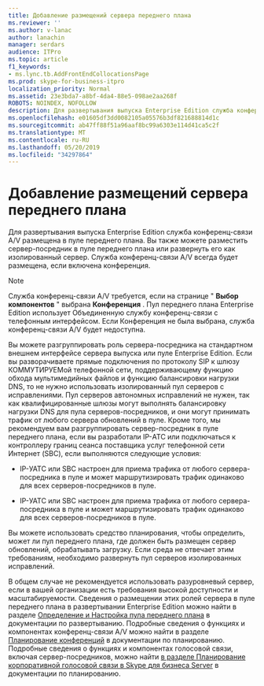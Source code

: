 ```yaml
---
title: Добавление размещений сервера переднего плана
ms.reviewer: ''
ms.author: v-lanac
author: lanachin
manager: serdars
audience: ITPro
ms.topic: article
f1_keywords:
- ms.lync.tb.AddFrontEndCollocationsPage
ms.prod: skype-for-business-itpro
localization_priority: Normal
ms.assetid: 23e3bda7-a8bf-4da4-88e5-098ae2aa268f
ROBOTS: NOINDEX, NOFOLLOW
description: Для развертывания выпуска Enterprise Edition служба конференц-связи A/V размещена в пуле переднего плана. Вы также можете разместить сервер-посредник в пуле переднего плана или развернуть его как изолированный сервер. Служба конференц-связи A/V всегда будет размещена, если включена конференция.
ms.openlocfilehash: e01605df3dd0082105a05576b3df821688814d1c
ms.sourcegitcommit: ab47ff88f51a96aaf8bc99a6303e114d41ca5c2f
ms.translationtype: MT
ms.contentlocale: ru-RU
ms.lasthandoff: 05/20/2019
ms.locfileid: "34297864"
---
```

# <a name="add-front-end-server-collocations"></a>Добавление размещений сервера переднего плана

Для развертывания выпуска Enterprise Edition служба конференц-связи A/V размещена в пуле переднего плана. Вы также можете разместить сервер-посредник в пуле переднего плана или развернуть его как изолированный сервер. Служба конференц-связи A/V всегда будет размещена, если включена конференция.

> [!NOTE]
> Служба конференц-связи A/V требуется, если на странице " **Выбор компонентов** " выбрана **Конференция** . Пул переднего плана Enterprise Edition использует Объединенную службу конференц-связи с телефонным интерфейсом. Если Конференция не была выбрана, служба конференц-связи A/V будет недоступна.

Вы можете разгруппировать роль сервера-посредника на стандартном внешнем интерфейсе сервера выпуска или пуле Enterprise Edition. Если вы разворачиваете прямые подключения по протоколу SIP к шлюзу КОММУТИРУЕМой телефонной сети, поддерживающему функцию обхода мультимедийных файлов и функцию балансировки нагрузки DNS, то не нужно использовать изолированный пул серверов с исправлениями. Пул серверов автономных исправлений не нужен, так как квалифицированные шлюзы могут выполнять балансировку нагрузки DNS для пула серверов-посредников, и они могут принимать трафик от любого сервера обновлений в пуле. Кроме того, мы рекомендуем вам разгруппировать сервер-посредник в пуле переднего плана, если вы разработали IP-АТС или подключаться к контроллеру границ сеанса поставщика услуг телефонной сети Интернет (SBC), если выполняются следующие условия:

- IP-УАТС или SBC настроен для приема трафика от любого сервера-посредника в пуле и может маршрутизировать трафик одинаково для всех серверов-посредников в пуле.

- IP-УАТС или SBC настроен для приема трафика от любого сервера-посредника в пуле и может маршрутизировать трафик одинаково для всех серверов-посредников в пуле.

Вы можете использовать средство планирования, чтобы определить, может ли пул переднего плана, где должен быть размещен сервер обновлений, обрабатывать загрузку. Если среда не отвечает этим требованиям, необходимо развернуть пул серверов изолированных исправлений.

В общем случае не рекомендуется использовать разуровневый сервер, если в вашей организации есть требования высокой доступности и масштабируемости. Сведения о размещении этих ролей сервера в пуле переднего плана в развертывании Enterprise Edition можно найти в разделе [Определение и Настройка пула переднего плана](https://technet.microsoft.com/library/713fc263-23dd-414a-b001-82932e4fe966.aspx) в документации по развертыванию. Подробные сведения о функциях и компонентах конференц-связи A/V можно найти в разделе [Планирование конференций](https://technet.microsoft.com/library/983a272a-e1b3-4d70-8f84-836b092fe526.aspx) в документации по планированию. Подробные сведения о функциях и компонентах голосовой связи, включая сервер-посредников, можно найти [в разделе Планирование корпоративной голосовой связи в Skype для бизнеса Server](../../../plan-your-deployment/enterprise-voice-solution/enterprise-voice.md) в документации по планированию.


